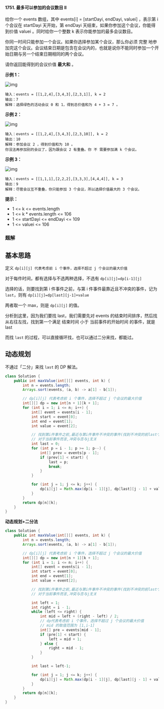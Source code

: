#### 1751. 最多可以参加的会议数目 II

给你一个 events 数组，其中 events[i] = [startDayi, endDayi, valuei] ，表示第 i 个会议在 startDayi 天开始，第 endDayi 天结束，如果你参加这个会议，你能得到价值 valuei 。同时给你一个整数 k 表示你能参加的最多会议数目。

你同一时间只能参加一个会议。如果你选择参加某个会议，那么你必须 完整 地参加完这个会议。会议结束日期是包含在会议内的，也就是说你不能同时参加一个开始日期与另一个结束日期相同的两个会议。

请你返回能得到的会议价值 **最大和** 。

**示例 1：**

![img](http://gitlab.wsh-study.com/xp-study/LeeteCode/blob/master/动态规划/images/最多可以参加的会议数目II/1.jpg)

```shell
输入：events = [[1,2,4],[3,4,3],[2,3,1]], k = 2
输出：7
解释：选择绿色的活动会议 0 和 1，得到总价值和为 4 + 3 = 7 。
```

**示例 2：**

![img](http://gitlab.wsh-study.com/xp-study/LeeteCode/blob/master/动态规划/images/最多可以参加的会议数目II/2.jpg)

```shell
输入：events = [[1,2,4],[3,4,3],[2,3,10]], k = 2
输出：10
解释：参加会议 2 ，得到价值和为 10 。
你没法再参加别的会议了，因为跟会议 2 有重叠。你 不 需要参加满 k 个会议。
```

**示例 3：**

![img](http://gitlab.wsh-study.com/xp-study/LeeteCode/blob/master/动态规划/images/最多可以参加的会议数目II/3.jpg)

```shell
输入：events = [[1,1,1],[2,2,2],[3,3,3],[4,4,4]], k = 3
输出：9
解释：尽管会议互不重叠，你只能参加 3 个会议，所以选择价值最大的 3 个会议。
```

**提示：**

* 1 <= k <= events.length
* 1 <= k * events.length <= 106
* 1 <= startDayi <= endDayi <= 109
* 1 <= valuei <= 106

### 题解

## 基本思路

定义 `dp[i][j] 代表考虑前 i 个事件，选择不超过 j 个会议的最大价值`

对于每件时间，都有选择与不选两种选择，不选有 `dp[i][j]=dp[i-1][j]`

选择的话，则要找到第 i 件事件之前，与第 i 件事件最靠近且不冲突的事件，记为 `last`，则有 `dp[i][j]=dp[last][j-1]+value`

两者取一个 max，则是 `dp[i][j]` 的值。

分析到这里，因为我们要找 last，我们需要先对 events 的结束时间排序，然后找从右往左找，找到第一个满足 结束时间 小于 当前事件的开始时间 的事件，就是 last

而找 `last` 的过程，可以直接循环找，也可以通过二分来找，都能过。

## 动态规划

不通过「二分」来找 `last` 的 DP 解法。

```java
class Solution {
    public int maxValue(int[][] events, int k) {
        int n = events.length;
        Arrays.sort(events, (a, b) -> a[1] - b[1]);

        // dp[i][j] 代表考虑前 i 个事件，选择不超过 j 个会议的最大价值
        int[][] dp = new int[n + 1][k + 1];
        for (int i = 1; i <= n; i++) {
            int[] event = events[i - 1];
            int start = event[0];
            int end = event[1];
            int value = event[2];

            // 找到第i件事件之前,最近与第i件事件不冲突的事件(找到不冲突的前last个事件)
            // 对于当前事件而言,冲突与否与j无关
            int last = 0;
            for (int p = i - 1; p >= 1; p--) {
                int[] prev = events[p - 1];
                if (prev[1] < start) {
                    last = p;
                    break;
                }
            }

            for (int j = 1; j <= k; j++) {
                dp[i][j] = Math.max(dp[i - 1][j], dp[last][j - 1] + value);
            }
        }
        return dp[n][k];
    }
}
```

**动态规划+二分法**

```java
class Solution {
    public int maxValue(int[][] events, int k) {
        int n = events.length;
        Arrays.sort(events, (a, b) -> a[1] - b[1]);

        // dp[i][j] 代表考虑前 i 个事件，选择不超过 j 个会议的最大价值
        int[][] dp = new int[n + 1][k + 1];
        for (int i = 1; i <= n; i++) {
            int[] event = events[i - 1];
            int start = event[0];
            int end = event[1];
            int value = event[2];

            // 找到第i件事件之前,最近与第i件事件不冲突的事件(找到不冲突的前last个事件)
            // 对于当前事件而言,冲突与否与j无关

            int left = 1;
            int right = i - 1;
            while (left <= right) {
                int mid = left + (right - left) / 2;
                // dp代表考虑前 i 个事件，选择不超过 j 个会议的最大价值
                // mid 的取值范围为 [1,i-1]
                int[] pre = events[mid - 1];
                if (pre[1] < start) {
                    left = mid + 1;
                } else {
                    right = mid - 1;
                }
            }

            int last = left-1;

            for (int j = 1; j <= k; j++) {
                dp[i][j] = Math.max(dp[i - 1][j], dp[last][j - 1] + value);
            }
        }
        return dp[n][k];
    }
}
```

